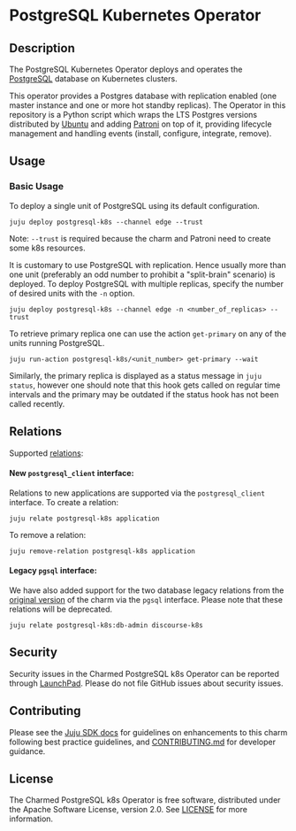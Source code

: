 # PostgreSQL Kubernetes Operator

## Description

The PostgreSQL Kubernetes Operator deploys and operates the [PostgreSQL](https://www.postgresql.org/about/) database on Kubernetes clusters.

This operator provides a Postgres database with replication enabled (one master instance and one or more hot standby replicas). The Operator in this repository is a Python script which wraps the LTS Postgres versions distributed by [Ubuntu](https://hub.docker.com/r/ubuntu/postgres) and adding [Patroni](https://github.com/zalando/patroni) on top of it, providing lifecycle management and handling events (install, configure, integrate, remove).

## Usage

### Basic Usage
To deploy a single unit of PostgreSQL using its default configuration.
```shell
juju deploy postgresql-k8s --channel edge --trust
```

Note: `--trust` is required because the charm and Patroni need to create some k8s resources.

It is customary to use PostgreSQL with replication. Hence usually more than one unit (preferably an odd number to prohibit a "split-brain" scenario) is deployed. To deploy PostgreSQL with multiple replicas, specify the number of desired units with the `-n` option.
```shell
juju deploy postgresql-k8s --channel edge -n <number_of_replicas> --trust
```

To retrieve primary replica one can use the action `get-primary` on any of the units running PostgreSQL.
```shell
juju run-action postgresql-k8s/<unit_number> get-primary --wait
```

Similarly, the primary replica is displayed as a status message in `juju status`, however one should note that this hook gets called on regular time intervals and the primary may be outdated if the status hook has not been called recently.

## Relations

Supported [relations](https://juju.is/docs/olm/relations):

#### New `postgresql_client` interface:

Relations to new applications are supported via the `postgresql_client` interface. To create a relation: 

```shell
juju relate postgresql-k8s application
```

To remove a relation:
```shell
juju remove-relation postgresql-k8s application
```

#### Legacy `pgsql` interface:
We have also added support for the two database legacy relations from the [original version](https://launchpad.net/charm-k8s-postgresql) of the charm via the `pgsql` interface. Please note that these relations will be deprecated.
 ```shell
juju relate postgresql-k8s:db-admin discourse-k8s
```

## Security
Security issues in the Charmed PostgreSQL k8s Operator can be reported through [LaunchPad](https://wiki.ubuntu.com/DebuggingSecurity#How%20to%20File). Please do not file GitHub issues about security issues.

## Contributing

Please see the [Juju SDK docs](https://juju.is/docs/sdk) for guidelines on enhancements to this charm following best practice guidelines, and [CONTRIBUTING.md](https://github.com/canonical/postgresql-k8s-operator/blob/main/CONTRIBUTING.md) for developer guidance.

## License
The Charmed PostgreSQL k8s Operator is free software, distributed under the Apache Software License, version 2.0. See [LICENSE](https://github.com/canonical/postgresql-k8s-operator/blob/main/LICENSE) for more information.
